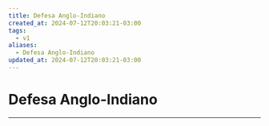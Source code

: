 ```yaml
---
title: Defesa Anglo-Indiano
created_at: 2024-07-12T20:03:21-03:00
tags:
  - v1
aliases:
  - Defesa Anglo-Indiano
updated_at: 2024-07-12T20:03:21-03:00
---
```

# Defesa Anglo-Indiano
---

